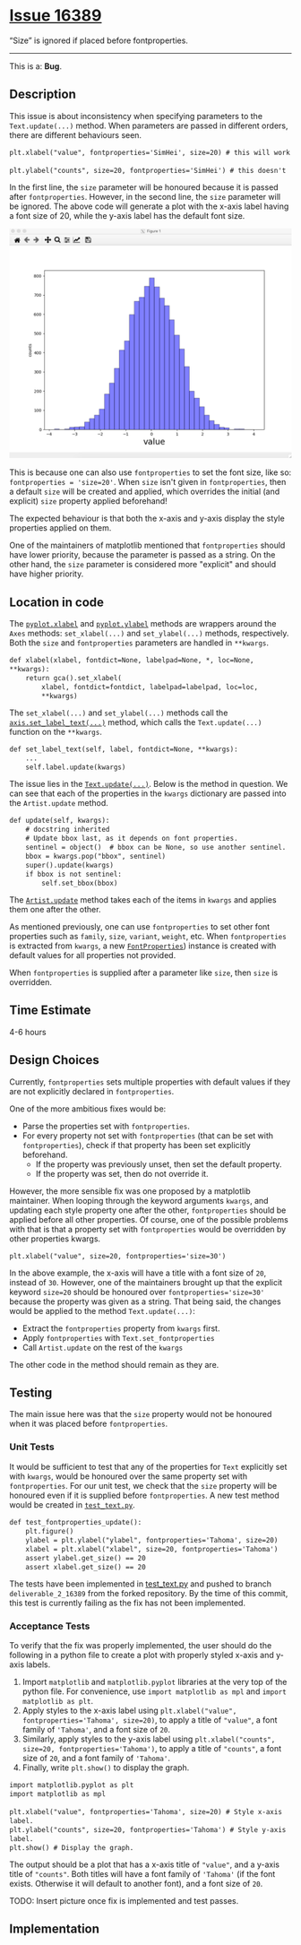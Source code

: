 # [Issue 16389](https://github.com/matplotlib/matplotlib/issues/16389)

“Size” is ignored if placed before fontproperties.

----------------------------------------------------

This is a: **Bug**.

## Description
This issue is about inconsistency when specifying parameters to the `Text.update(...)` method. When parameters are passed in different orders, there are different behaviours seen. 

```
plt.xlabel("value", fontproperties='SimHei', size=20) # this will work

plt.ylabel("counts", size=20, fontproperties='SimHei') # this doesn't
```

In the first line, the `size` parameter will be honoured because it is passed after `fontproperties`. However, in the second line, the `size` parameter will be ignored. The above code will generate a plot with the x-axis label having a font size of 20, while the y-axis label has the default font size.

![hlines](./img/16389_img_1.png)

This is because one can also use `fontproperties` to set the font size, like so: `fontproperties = 'size=20'`. When `size` isn't given in `fontproperties`, then a default `size` will be created and applied, which overrides the initial (and explicit) `size` property applied beforehand! 

The expected behaviour is that both the x-axis and y-axis display the style properties applied on them.

One of the maintainers of matplotlib mentioned that `fontproperties` should have lower priority, because the parameter is passed as a string. On the other hand, the `size` parameter is considered more "explicit" and should have higher priority.

## Location in code

The [`pyplot.xlabel`](https://github.com/CSCD01-team04/matplotlib/blob/3205ff797038fb4662b843faceeaaec1f63acef9/lib/matplotlib/pyplot.py#L2901) and [`pyplot.ylabel`](https://github.com/CSCD01-team04/matplotlib/blob/3205ff797038fb4662b843faceeaaec1f63acef9/lib/matplotlib/pyplot.py#L2909) methods are wrappers around the `Axes` methods: `set_xlabel(...)` and `set_ylabel(...)` methods, respectively. Both the `size` and `fontproperties` parameters are handled in `**kwargs`.

```
def xlabel(xlabel, fontdict=None, labelpad=None, *, loc=None, **kwargs):
    return gca().set_xlabel(
        xlabel, fontdict=fontdict, labelpad=labelpad, loc=loc,
        **kwargs)
```

The `set_xlabel(...)` and `set_ylabel(...)` methods call the [`axis.set_label_text(...)`](https://github.com/CSCD01-team04/matplotlib/blob/3205ff797038fb4662b843faceeaaec1f63acef9/lib/matplotlib/axis.py#L1507) method, which calls the `Text.update(...)` function on the `**kwargs`. 

```
def set_label_text(self, label, fontdict=None, **kwargs):
    ...
    self.label.update(kwargs)
```

The issue lies in the [`Text.update(...)`](https://github.com/CSCD01-team04/matplotlib/blob/3205ff797038fb4662b843faceeaaec1f63acef9/lib/matplotlib/text.py#L175). Below is the method in question. We can see that each of the properties in the `kwargs` dictionary are passed into the `Artist.update` method.

```
def update(self, kwargs):
    # docstring inherited
    # Update bbox last, as it depends on font properties.
    sentinel = object()  # bbox can be None, so use another sentinel.
    bbox = kwargs.pop("bbox", sentinel)
    super().update(kwargs)
    if bbox is not sentinel:
        self.set_bbox(bbox)
```

The [`Artist.update`](https://github.com/CSCD01-team04/matplotlib/blob/3205ff797038fb4662b843faceeaaec1f63acef9/lib/matplotlib/artist.py#L968) method takes each of the items in `kwargs` and applies them one after the other. 

As mentioned previously, one can use `fontproperties` to set other font properties such as `family`, `size`, `variant`, `weight`, etc. When `fontproperties` is extracted from `kwargs`, a new [`FontProperties`](https://github.com/CSCD01-team04/matplotlib/blob/3205ff797038fb4662b843faceeaaec1f63acef9/lib/matplotlib/font_manager.py#L553))  instance is created with default values for all properties not provided. 

When `fontproperties` is supplied after a parameter like `size`, then `size` is overridden. 

## Time Estimate
4-6 hours

## Design Choices

Currently, `fontproperties` sets multiple properties with default values if they are not explicitly declared in `fontproperties`. 

One of the more ambitious fixes would be:
- Parse the properties set with `fontproperties`.
- For every property not set with `fontproperties` (that can be set with `fontproperties`), check if that property has been set explicitly beforehand.
    - If the property was previously unset, then set the default property.
    - If the property was set, then do not override it.

However, the more sensible fix was one proposed by a matplotlib maintainer. When looping through the keyword arguments `kwargs`, and updating each style property one after the other, `fontproperties` should be applied before all other properties. Of course, one of the possible problems with that is that a property set with `fontproperties` would be overridden by other properties kwargs.

```
plt.xlabel("value", size=20, fontproperties='size=30')
```

In the above example, the x-axis will have a title with a font size of `20`, instead of `30`. However, one of the maintainers brought up that the explicit keyword `size=20` should be honoured over `fontproperties='size=30'` because the property was given as a string. That being said, the changes would be applied to the method `Text.update(...)`:

- Extract the `fontproperties` property from `kwargs` first.
- Apply `fontproperties` with `Text.set_fontproperties`
- Call `Artist.update` on the rest of the `kwargs`

The other code in the method should remain as they are.

## Testing

The main issue here was that the `size` property would not be honoured when it was placed before `fontproperties`.  

### Unit Tests

It would be sufficient to test that any of the properties for `Text` explicitly set with `kwargs`, would be honoured over the same property set with `fontproperties`. For our unit test, we check that the `size` property will be honoured even if it is supplied before `fontproperties`. A new test method would be created in [`test_text.py`](https://github.com/CSCD01-team04/matplotlib/blob/3205ff797038fb4662b843faceeaaec1f63acef9/lib/matplotlib/tests/test_text.py).

```
def test_fontproperties_update(): 
    plt.figure()
    ylabel = plt.ylabel("ylabel", fontproperties='Tahoma', size=20)    
    xlabel = plt.xlabel("xlabel", size=20, fontproperties='Tahoma')
    assert ylabel.get_size() == 20
    assert xlabel.get_size() == 20
```

The tests have been implemented in [test_text.py](https://github.com/CSCD01-team04/matplotlib/blob/deliverable_2_16389/lib/matplotlib/tests/test_text.py#L657) and pushed to branch `deliverable_2_16389` from the forked repository. By the time of this commit, this test is currently failing as the fix has not been implemented.

### Acceptance Tests

To verify that the fix was properly implemented, the user should do the following in a python file to create a plot with properly styled x-axis and y-axis labels.
1. Import `matplotlib` and `matplotlib.pyplot` libraries at the very top of the python file. For convenience, use `import matplotlib as mpl` and `import matplotlib as plt`.
2. Apply styles to the x-axis label using `plt.xlabel("value", fontproperties='Tahoma', size=20)`, to apply a title of `"value"`, a font family of `'Tahoma'`, and a font size of `20`.
3. Similarly, apply styles to the y-axis label using `plt.xlabel("counts", size=20, fontproperties='Tahoma')`, to apply a title of `"counts"`, a font size of `20`, and a font family of `'Tahoma'`.
4. Finally, write `plt.show()` to display the graph.

```
import matplotlib.pyplot as plt
import matplotlib as mpl

plt.xlabel("value", fontproperties='Tahoma', size=20) # Style x-axis label.
plt.ylabel("counts", size=20, fontproperties='Tahoma') # Style y-axis label.
plt.show() # Display the graph.
```

The output should be a plot that has a x-axis title of `"value"`, and a y-axis title of `"counts"`. Both titles will have a font family of `'Tahoma'` (if the font exists. Otherwise it will default to another font), and a font size of `20`. 

TODO: Insert picture once fix is implemented and test passes.

## Implementation



